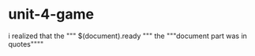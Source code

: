 # unit-4-game


i realized that the """ $(document).ready """
the """document part was in quotes""""

